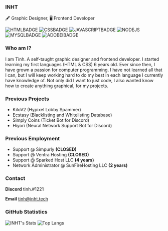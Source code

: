 
### INHT
🖋 Graphic Designer, 🖥 Frontend Developer

![HTMLBADGE](https://img.shields.io/static/v1?style=for-the-badge&logo=html5&label=HTML&message=✓&color=red)
![CSSBADGE](https://img.shields.io/static/v1?style=for-the-badge&logo=css3&label=CSS&message=✓&color=lightblue&logoColor=lightblue)
![JAVASCRIPTBADGE](https://img.shields.io/static/v1?style=for-the-badge&logo=javascript&label=JAVASCRIPT&message=✓&color=yellow)
![NODEJS](https://img.shields.io/static/v1?style=for-the-badge&logo=nodedotjs&label=NODE.JS&message=✓&color=green)
![MYSQLBADGE](https://img.shields.io/static/v1?style=for-the-badge&logo=mysql&label=MySQL&message=✓&color=darkcyan)
![ADOBEIBADGE](https://img.shields.io/static/v1?style=for-the-badge&logo=adobeillustrator&label=Adobe%20Illustrator&message=✓&color=orange)


### Who am I?
I am Tinh. A self-taught graphic designer and frontend developer. I started learning my first languages (HTML & CSS) 6 years old. Ever since then, I have grown a passion for computer programming. I have not learned all that I can, but I will keep working hard to do my best in each language I currently have knowledge of. Not only did I want to just code, I also wanted know how to create anything graphical, for my projects.

### Previous Projects
- KiloV2 (Hypixel Lobby Spammer)
- Ecstasy (Blacklisting and Whitelisting Database)
- Simply Coins (Ticket Bot for Discord)
- Hiyori (Neural Network Support Bot for Discord)

### Previous Employment
- Support @ Simpurly **(CLOSED)**
- Support @ Ventra Hosting **(CLOSED)**
- Support @ Sparked Host LLC **(4 years)**
- Network Administrator @ SunFireHosting LLC **(2 years)**

### Contact
**Discord** tinh.#1221

**Email** tinh@inht.tech

### GitHub Statistics
![INHT's Stats](https://github-readme-stats.vercel.app/api?username=inht&show_icons=true&theme=radical)
![Top Langs](https://github-readme-stats.vercel.app/api/top-langs/?username=inht&layout=compact&theme=radical)


